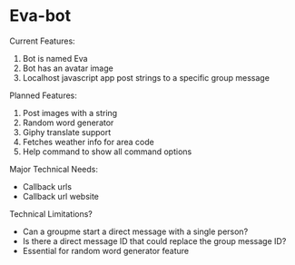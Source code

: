 # Eva-bot

Current Features:

1. Bot is named Eva
2. Bot has an avatar image
3. Localhost javascript app post strings to a specific group message

Planned Features:

1. Post images with a string
2. Random word generator
3. Giphy translate support
4. Fetches weather info for area code
5. Help command to show all command options

Major Technical Needs:

- Callback urls
- Callback url website

Technical Limitations?

- Can a groupme start a direct message with a single person?
- Is there a direct message ID that could replace the group message ID?
- Essential for random word generator feature

